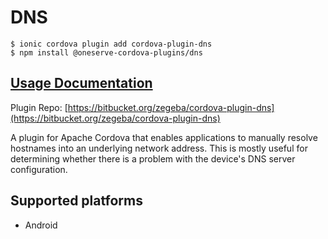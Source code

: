 # DNS

```
$ ionic cordova plugin add cordova-plugin-dns
$ npm install @oneserve-cordova-plugins/dns
```

## [Usage Documentation](https://oneserve.gitbook.io/oneserve-cordova-plugins/plugins/dns/)

Plugin Repo: [https://bitbucket.org/zegeba/cordova-plugin-dns](https://bitbucket.org/zegeba/cordova-plugin-dns)

A plugin for Apache Cordova that enables applications to manually resolve hostnames into an underlying network address. This is mostly useful for determining whether there is a problem with the device's DNS server configuration.

## Supported platforms

- Android
  


